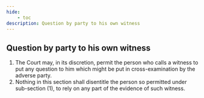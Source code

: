 ```yaml
---
hide:
    - toc
description: Question by party to his own witness
---
```


## Question by party to his own witness

1. The Court may, in its discretion, permit the person who calls a witness to put any question to him which might be put in cross-examination by the adverse party.
2. Nothing in this section shall disentitle the person so permitted under sub-section (1), to rely on any part of the evidence of such witness.
